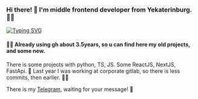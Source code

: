 ### Hi there! 👋 I'm middle frontend developer from Yekaterinburg.🧑‍💻
[![Typing SVG](https://readme-typing-svg.herokuapp.com?color=%2336BCF7&lines=Work+and+Study)](https://git.io/typing-svg)

#### 😶‍🌫️ Already using gh about 3.5years, so u can find here my old projects, and some new.  

There is some projects with python, TS, JS. Some ReactJS, NextJS, FastApi. 🤖 Last year I was working at corporate gitlab, so there is less commits, then earlier. 🫶🏻

There is my [Telegram](t.me/xmarburx), waiting for your message! 👤
